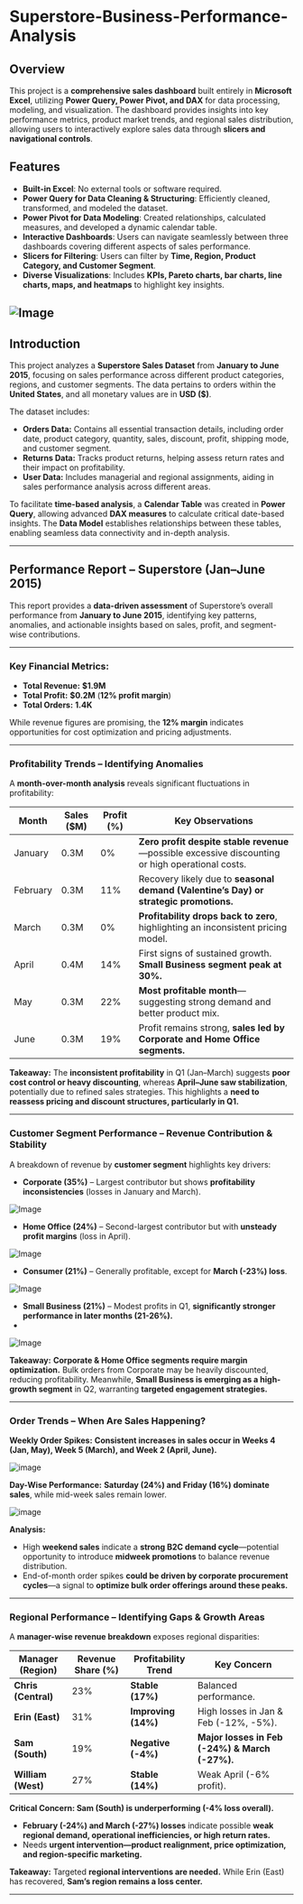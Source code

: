 # Superstore-Business-Performance-Analysis

## **Overview**

This project is a **comprehensive sales dashboard** built entirely in **Microsoft Excel**, utilizing **Power Query, Power Pivot, and DAX** for data processing, modeling, and visualization. The dashboard provides insights into key performance metrics, product market trends, and regional sales distribution, allowing users to interactively explore sales data through **slicers and navigational controls**.

## **Features**

- **Built-in Excel**: No external tools or software required.
- **Power Query for Data Cleaning & Structuring**: Efficiently cleaned, transformed, and modeled the dataset.
- **Power Pivot for Data Modeling**: Created relationships, calculated measures, and developed a dynamic calendar table.
- **Interactive Dashboards**: Users can navigate seamlessly between three dashboards covering different aspects of sales performance.
- **Slicers for Filtering**: Users can filter by **Time, Region, Product Category, and Customer Segment**.
- **Diverse Visualizations**: Includes **KPIs, Pareto charts, bar charts, line charts, maps, and heatmaps** to highlight key insights.

![Image](https://github.com/user-attachments/assets/c6769b3d-e42a-46fb-a79d-3fc6694d8c63)
---

## **Introduction**  

This project analyzes a **Superstore Sales Dataset** from **January to June 2015**, focusing on sales performance across different product categories, regions, and customer segments. The data pertains to orders within the **United States**, and all monetary values are in **USD ($)**.  

The dataset includes:  

- **Orders Data:** Contains all essential transaction details, including order date, product category, quantity, sales, discount, profit, shipping mode, and customer segment.  
- **Returns Data:** Tracks product returns, helping assess return rates and their impact on profitability.  
- **User Data:** Includes managerial and regional assignments, aiding in sales performance analysis across different areas.  

To facilitate **time-based analysis**, a **Calendar Table** was created in **Power Query**, allowing advanced **DAX measures** to calculate critical date-based insights. The **Data Model** establishes relationships between these tables, enabling seamless data connectivity and in-depth analysis.

---

## **Performance Report – Superstore (Jan–June 2015)**  

This report provides a **data-driven assessment** of Superstore’s overall performance from **January to June 2015**, identifying key patterns, anomalies, and actionable insights based on sales, profit, and segment-wise contributions.  

---

### **Key Financial Metrics:**  
- **Total Revenue:** **$1.9M**  
- **Total Profit:** **$0.2M** (**12% profit margin**)  
- **Total Orders:** **1.4K**  

While revenue figures are promising, the **12% margin** indicates opportunities for cost optimization and pricing adjustments.  

---

### **Profitability Trends – Identifying Anomalies**  
A **month-over-month analysis** reveals significant fluctuations in profitability:  

| **Month**  | **Sales ($M)** | **Profit (%)** | **Key Observations** |  
|------------|---------------|----------------|------------------------|  
| January   | 0.3M          | 0%             | **Zero profit despite stable revenue**—possible excessive discounting or high operational costs. |  
| February  | 0.3M          | 11%            | Recovery likely due to **seasonal demand (Valentine’s Day) or strategic promotions.** |  
| March     | 0.3M          | 0%             | **Profitability drops back to zero**, highlighting an inconsistent pricing model. |  
| April     | 0.4M          | 14%            | First signs of sustained growth. **Small Business segment peak at 30%.** |  
| May       | 0.3M          | 22%            | **Most profitable month**—suggesting strong demand and better product mix. |  
| June      | 0.3M          | 19%            | Profit remains strong, **sales led by Corporate and Home Office segments.** |  

**Takeaway:** The **inconsistent profitability** in Q1 (Jan–March) suggests **poor cost control or heavy discounting**, whereas **April–June saw stabilization**, potentially due to refined sales strategies. This highlights a **need to reassess pricing and discount structures, particularly in Q1.**  

---

### **Customer Segment Performance – Revenue Contribution & Stability**  
A breakdown of revenue by **customer segment** highlights key drivers:  

- **Corporate (35%)** – Largest contributor but shows **profitability inconsistencies** (losses in January and March).

![Image](https://github.com/user-attachments/assets/07a4a172-da99-4242-8445-387fa536dbb3)
  
- **Home Office (24%)** – Second-largest contributor but with **unsteady profit margins** (loss in April).

![Image](https://github.com/user-attachments/assets/0eaeb81c-b2f4-4b4a-b9b4-af7263cac9af)

- **Consumer (21%)** – Generally profitable, except for **March (-23%) loss**.

![Image](https://github.com/user-attachments/assets/bb05533c-0576-46b4-9d8d-5f430928ee87) 
 
 
- **Small Business (21%)** – Modest profits in Q1, **significantly stronger performance in later months (21-26%).**
- 
![Image](https://github.com/user-attachments/assets/2ccec213-99ed-43c4-8387-961cab7141e9)


**Takeaway:** **Corporate & Home Office segments require margin optimization.** Bulk orders from Corporate may be heavily discounted, reducing profitability. Meanwhile, **Small Business is emerging as a high-growth segment** in Q2, warranting **targeted engagement strategies.**  

---

### **Order Trends – When Are Sales Happening?**  
**Weekly Order Spikes:** **Consistent increases in sales occur in Weeks 4 (Jan, May), Week 5 (March), and Week 2 (April, June).**  

![image](https://github.com/user-attachments/assets/b699512c-824f-4191-891e-7451643a3a4a)

 **Day-Wise Performance:** **Saturday (24%) and Friday (16%) dominate sales**, while mid-week sales remain lower. 

 ![image](https://github.com/user-attachments/assets/64b702b9-9a12-4ee1-bc81-8d8de7f6b571)


**Analysis:**  
- High **weekend sales** indicate a **strong B2C demand cycle**—potential opportunity to introduce **midweek promotions** to balance revenue distribution.  
- End-of-month order spikes **could be driven by corporate procurement cycles**—a signal to **optimize bulk order offerings around these peaks.**  

---

### **Regional Performance – Identifying Gaps & Growth Areas**  
A **manager-wise revenue breakdown** exposes regional disparities:  

| **Manager (Region)** | **Revenue Share (%)** | **Profitability Trend** | **Key Concern** |  
|----------------------|----------------------|----------------------|----------------|  
| **Chris (Central)**  | 23%                  | **Stable (17%)**      | Balanced performance. |  
| **Erin (East)**      | 31%                  | **Improving (14%)**   | High losses in Jan & Feb (-12%, -5%). |  
| **Sam (South)**      | 19%                  | **Negative (-4%)**    | **Major losses in Feb (-24%) & March (-27%).** |  
| **William (West)**   | 27%                  | **Stable (14%)**      | Weak April (-6% profit). |  

**Critical Concern: Sam (South) is underperforming (-4% loss overall).**  
- **February (-24%) and March (-27%) losses** indicate possible **weak regional demand, operational inefficiencies, or high return rates.**  
- Needs **urgent intervention—product realignment, price optimization, and region-specific marketing.**  

**Takeaway:** Targeted **regional interventions are needed.** While Erin (East) has recovered, **Sam’s region remains a loss center.**  

---




